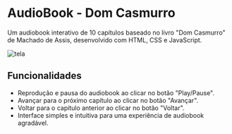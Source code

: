 # AudioBook - Dom Casmurro

Um audiobook interativo de 10 capítulos baseado no livro "Dom Casmurro" de Machado de Assis, desenvolvido com HTML, CSS e JavaScript.

![tela](https://github.com/IsaqueA/audiobook/assets/62123235/f9f517f1-4fe5-443b-aafb-bcb6c2cc632e)

## Funcionalidades

- Reprodução e pausa do audiobook ao clicar no botão "Play/Pause".
- Avançar para o próximo capítulo ao clicar no botão "Avançar".
- Voltar para o capítulo anterior ao clicar no botão "Voltar".
- Interface simples e intuitiva para uma experiência de audiobook agradável.


